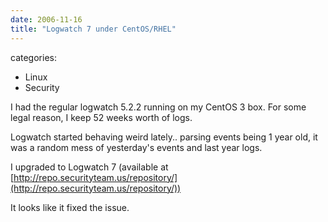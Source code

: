 ```yaml
---
date: 2006-11-16
title: "Logwatch 7 under CentOS/RHEL"
---
```








categories:
- Linux
- Security


I had the regular logwatch 5.2.2 running on my CentOS 3 box.
For some legal reason, I keep 52 weeks worth of logs.

Logwatch started behaving weird lately.. parsing events being 1 year old, it was a random mess of yesterday's events and last year logs.

I upgraded to Logwatch 7 (available at [http://repo.securityteam.us/repository/](http://repo.securityteam.us/repository/))

It looks like it fixed the issue.
